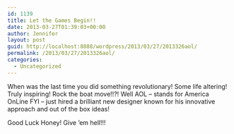 ```yaml
---
id: 1139
title: Let the Games Begin!!
date: 2013-03-27T01:39:03+00:00
author: Jennifer
layout: post
guid: http://localhost:8888/wordpress/2013/03/27/2013326aol/
permalink: /2013/03/27/2013326aol/
categories:
  - Uncategorized
---
```

When was the last time you did something revolutionary! Some life altering! Truly inspiring! Rock the boat move!!?! Well AOL &#8211; stands for America OnLine FYI &#8211; just hired a brilliant new designer known for his innovative approach and out of the box ideas! 

Good Luck Honey! Give &#8217;em hell!!!